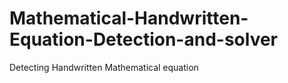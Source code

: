 # Mathematical-Handwritten-Equation-Detection-and-solver
Detecting Handwritten Mathematical equation
